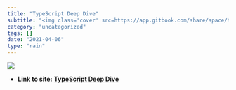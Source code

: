 ```yaml
---
title: "TypeScript Deep Dive"
subtitle: "<img class='cover' src=https://app.gitbook.com/share/space/thumbnail/-LxQ3jdctbmysueh2fxn.png>"
category: "uncategorized"
tags: []
date: "2021-04-06"
type: "rain"
---
```

<img class="cover" src=https://app.gitbook.com/share/space/thumbnail/-LxQ3jdctbmysueh2fxn.png>


* **Link to site:** **[TypeScript Deep Dive](http://basarat.gitbooks.io/typescript)**